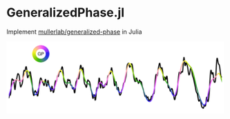 # GeneralizedPhase.jl
Implement [mullerlab/generalized-phase](https://github.com/mullerlab/generalized-phase) in Julia

![example figure](example.png)

